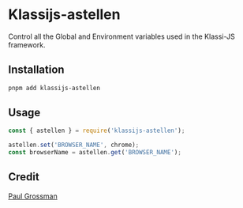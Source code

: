 # Klassijs-astellen

Control all the Global and Environment variables used in the Klassi-JS framework.

## Installation

```bash
pnpm add klassijs-astellen
```

## Usage

```javascript
const { astellen } = require('klassijs-astellen');

astellen.set('BROWSER_NAME', chrome);
const browserName = astellen.get('BROWSER_NAME');
```
## Credit
[Paul Grossman](https://www.linkedin.com/in/pmgrossman/)